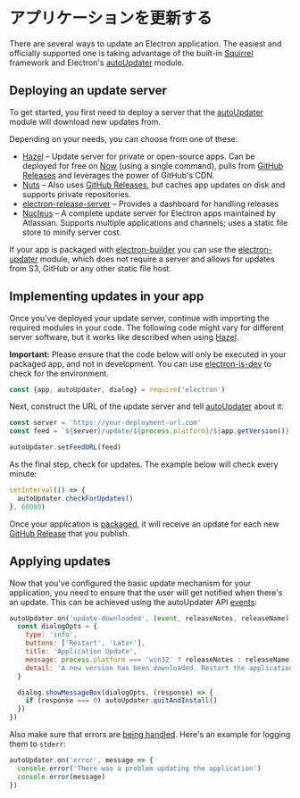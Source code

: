 # アプリケーションを更新する

There are several ways to update an Electron application. The easiest and officially supported one is taking advantage of the built-in [Squirrel](https://github.com/Squirrel) framework and Electron's [autoUpdater](../api/auto-updater.md) module.

## Deploying an update server

To get started, you first need to deploy a server that the [autoUpdater](../api/auto-updater.md) module will download new updates from.

Depending on your needs, you can choose from one of these:

- [Hazel](https://github.com/zeit/hazel) – Update server for private or open-source apps. Can be deployed for free on [Now](https://zeit.co/now) (using a single command), pulls from [GitHub Releases](https://help.github.com/articles/creating-releases/) and leverages the power of GitHub's CDN.
- [Nuts](https://github.com/GitbookIO/nuts) – Also uses [GitHub Releases](https://help.github.com/articles/creating-releases/), but caches app updates on disk and supports private repositories.
- [electron-release-server](https://github.com/ArekSredzki/electron-release-server) – Provides a dashboard for handling releases
- [Nucleus](https://github.com/atlassian/nucleus) – A complete update server for Electron apps maintained by Atlassian. Supports multiple applications and channels; uses a static file store to minify server cost.

If your app is packaged with [electron-builder](https://github.com/electron-userland/electron-builder) you can use the [electron-updater](https://www.electron.build/auto-update) module, which does not require a server and allows for updates from S3, GitHub or any other static file host.

## Implementing updates in your app

Once you've deployed your update server, continue with importing the required modules in your code. The following code might vary for different server software, but it works like described when using [Hazel](https://github.com/zeit/hazel).

**Important:** Please ensure that the code below will only be executed in your packaged app, and not in development. You can use [electron-is-dev](https://github.com/sindresorhus/electron-is-dev) to check for the environment.

```js
const {app, autoUpdater, dialog} = require('electron')
```

Next, construct the URL of the update server and tell [autoUpdater](../api/auto-updater.md) about it:

```js
const server = 'https://your-deployment-url.com'
const feed = `${server}/update/${process.platform}/${app.getVersion()}`

autoUpdater.setFeedURL(feed)
```

As the final step, check for updates. The example below will check every minute:

```js
setInterval(() => {
  autoUpdater.checkForUpdates()
}, 60000)
```

Once your application is [packaged](../tutorial/application-distribution.md), it will receive an update for each new [GitHub Release](https://help.github.com/articles/creating-releases/) that you publish.

## Applying updates

Now that you've configured the basic update mechanism for your application, you need to ensure that the user will get notified when there's an update. This can be achieved using the autoUpdater API [events](../api/auto-updater.md#events):

```js
autoUpdater.on('update-downloaded', (event, releaseNotes, releaseName) => {
  const dialogOpts = {
    type: 'info',
    buttons: ['Restart', 'Later'],
    title: 'Application Update',
    message: process.platform === 'win32' ? releaseNotes : releaseName,
    detail: 'A new version has been downloaded. Restart the application to apply the updates.'
  }

  dialog.showMessageBox(dialogOpts, (response) => {
    if (response === 0) autoUpdater.quitAndInstall()
  })
})
```

Also make sure that errors are [being handled](../api/auto-updater.md#event-error). Here's an example for logging them to `stderr`:

```js
autoUpdater.on('error', message => {
  console.error('There was a problem updating the application')
  console.error(message)
})
```